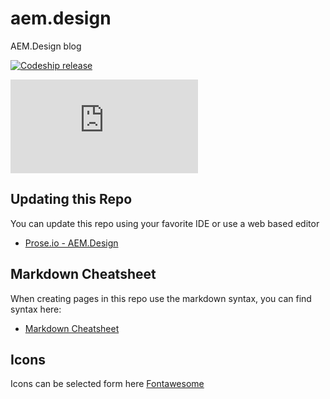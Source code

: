 # aem.design
AEM.Design blog

[![Codeship release](https://codeship.com/projects/9248b2c0-c41b-0134-b8f0-621863df2064/status?branch=master)](https://github.com/aem-design/aem.design)

![statuscake](https://app.statuscake.com/button/index.php?Track=sKW7chwd8h&Days=7&Design=3 "statuscake")

## Updating this Repo

You can update this repo using your favorite IDE or use a web based editor

* [Prose.io - AEM.Design](http://prose.io/#aem-design/aem.design/tree/master)

## Markdown Cheatsheet

When creating pages in this repo use the markdown syntax, you can find syntax here:

* [Markdown Cheatsheet](https://github.com/adam-p/markdown-here/wiki/Markdown-Cheatsheet)

## Icons

Icons can be selected form here [Fontawesome](http://fontawesome.io/icons/)